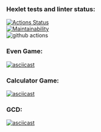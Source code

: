 ### Hexlet tests and linter status:
[![Actions Status](https://github.com/Kvas1988/java-project-lvl1/workflows/hexlet-check/badge.svg)](https://github.com/Kvas1988/java-project-lvl1/actions)  
[![Maintainability](https://api.codeclimate.com/v1/badges/a99a88d28ad37a79dbf6/maintainability)](https://codeclimate.com/github/codeclimate/codeclimate/maintainability)  
![github actions](https://github.com/Kvas1988/java-project-lvl1/actions/workflows/java-ci.yml/badge.svg)

### Even Game:
[![asciicast](https://asciinema.org/a/vCHgYa8wiqkr6tUxmX0Vf3w4B.svg)](https://asciinema.org/a/vCHgYa8wiqkr6tUxmX0Vf3w4B?speed=2)

### Calculator Game:
[![asciicast](https://asciinema.org/a/gmayGssNm5fwlhDtDYMBQ4LQe.svg)](https://asciinema.org/a/gmayGssNm5fwlhDtDYMBQ4LQe?speed=2)

### GCD:
[![asciicast](https://asciinema.org/a/QAtvrPKwYTd7ockV5pPK1QnXG.svg)](https://asciinema.org/a/QAtvrPKwYTd7ockV5pPK1QnXG?speed=3)